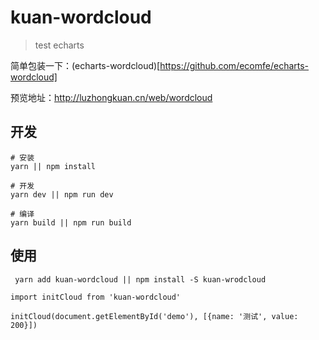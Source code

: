 # kuan-wordcloud

> test echarts

简单包装一下：(echarts-wordcloud)[https://github.com/ecomfe/echarts-wordcloud]

预览地址：http://luzhongkuan.cn/web/wordcloud

## 开发

```
# 安装
yarn || npm install

# 开发
yarn dev || npm run dev

# 编译
yarn build || npm run build
```

## 使用

```
 yarn add kuan-wordcloud || npm install -S kuan-wrodcloud
```

```
import initCloud from 'kuan-wordcloud'

initCloud(document.getElementById('demo'), [{name: '测试', value: 200}])
```
